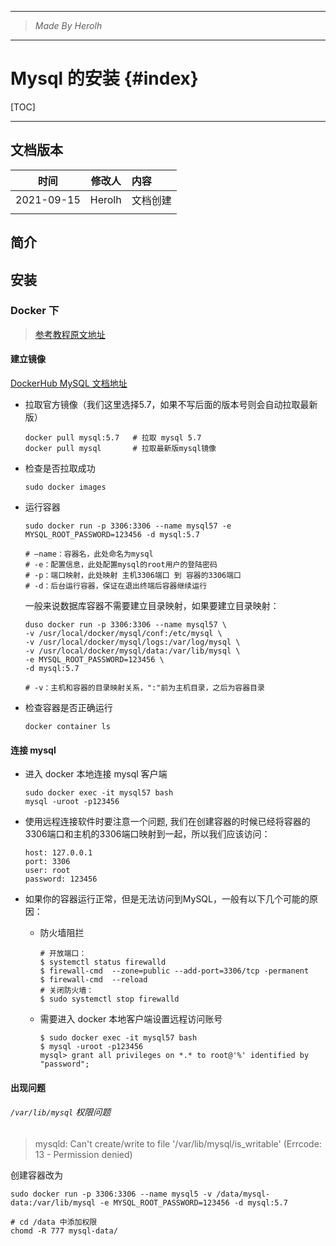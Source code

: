 ----------------------------------------------
> *Made By Herolh*
----------------------------------------------

# Mysql 的安装 {#index}

[TOC]



 







--------------------------------------------

## 文档版本

|    时间    | 修改人 | 内容     |
| :--------: | :----: | :------- |
| 2021-09-15 | Herolh | 文档创建 |
|            |        |          |



## 简介





## 安装

### Docker 下

> [参考教程原文地址](https://www.cnblogs.com/sablier/p/11605606.html)

#### 建立镜像

[DockerHub MySQL 文档地址](https://hub.docker.com/_/mysql/)

- 拉取官方镜像（我们这里选择5.7，如果不写后面的版本号则会自动拉取最新版）

    ```shell
    docker pull mysql:5.7   # 拉取 mysql 5.7
    docker pull mysql       # 拉取最新版mysql镜像
    ```

- 检查是否拉取成功

    ```shell
    sudo docker images
    ```

- 运行容器

    ```shell
    sudo docker run -p 3306:3306 --name mysql57 -e MYSQL_ROOT_PASSWORD=123456 -d mysql:5.7
    
    # –name：容器名，此处命名为mysql
    # -e：配置信息，此处配置mysql的root用户的登陆密码
    # -p：端口映射，此处映射 主机3306端口 到 容器的3306端口
    # -d：后台运行容器，保证在退出终端后容器继续运行
    ```

    一般来说数据库容器不需要建立目录映射，如果要建立目录映射：

    ```shell
    duso docker run -p 3306:3306 --name mysql57 \
    -v /usr/local/docker/mysql/conf:/etc/mysql \
    -v /usr/local/docker/mysql/logs:/var/log/mysql \
    -v /usr/local/docker/mysql/data:/var/lib/mysql \
    -e MYSQL_ROOT_PASSWORD=123456 \
    -d mysql:5.7
    
    # -v：主机和容器的目录映射关系，":"前为主机目录，之后为容器目录
    ```

- 检查容器是否正确运行

    ```shell
    docker container ls
    ```



#### 连接 mysql

- 进入 docker 本地连接 mysql 客户端

    ```shell
    sudo docker exec -it mysql57 bash
    mysql -uroot -p123456
    ```

- 使用远程连接软件时要注意一个问题, 我们在创建容器的时候已经将容器的3306端口和主机的3306端口映射到一起，所以我们应该访问：

    ```shell
    host: 127.0.0.1
    port: 3306
    user: root
    password: 123456
    ```

- 如果你的容器运行正常，但是无法访问到MySQL，一般有以下几个可能的原因：

    - 防火墙阻拦

        ```shell
        # 开放端口：
        $ systemctl status firewalld
        $ firewall-cmd  --zone=public --add-port=3306/tcp -permanent
        $ firewall-cmd  --reload
        # 关闭防火墙：
        $ sudo systemctl stop firewalld
        ```

    - 需要进入 docker 本地客户端设置远程访问账号

        ```shell
        $ sudo docker exec -it mysql57 bash
        $ mysql -uroot -p123456
        mysql> grant all privileges on *.* to root@'%' identified by "password";
        ```

        

#### 出现问题

###### `/var/lib/mysql` 权限问题

> mysqld: Can't create/write to file '/var/lib/mysql/is_writable' (Errcode: 13 - Permission denied)

创建容器改为

```shell
sudo docker run -p 3306:3306 --name mysql5 -v /data/mysql-data:/var/lib/mysql -e MYSQL_ROOT_PASSWORD=123456 -d mysql:5.7

# cd /data 中添加权限
chomd -R 777 mysql-data/
```

